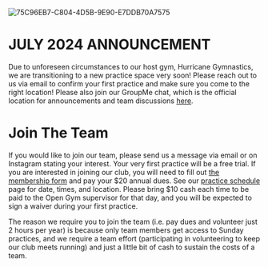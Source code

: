 <!---layout: page
title: "About"
permalink: /join-the-team--->

![75C96EB7-C804-4D5B-9E90-E7DDB70A7575](https://user-images.githubusercontent.com/108369432/180621864-85b823ff-8723-4b6f-a3de-c0cc29af149f.JPG)

# JULY 2024 ANNOUNCEMENT
Due to unforeseen circumstances to our host gym, Hurricane Gymnastics, we are transitioning to a new practice space very soon! Please reach out to us via email to confirm your first practice and make sure you come to the right location! Please also join our GroupMe chat, which is the official location for announcements and team discussions [here](https://groupme.com/join_group/87617300/U5zsqMLk).

# Join The Team
If you would like to join our team, please send us a message via email or on Instagram stating your interest. Your very first practice will be a free trial. If you are interested in joining our club, you will need to fill out [the membership form](https://docs.google.com/forms/d/e/1FAIpQLSfuBSpcej4FysbI1azOCZ01WQgxU7Z7au8ZBd3OZHnkV_C3qw/viewform?usp=sf_link) and pay your $20 annual dues. See our [practice schedule](https://vbadultgymnasticsclub.github.io/practice-schedule) page for date, times, and location. Please bring $10 cash each time to be paid to the Open Gym supervisor for that day, and you will be expected to sign a waiver during your first practice.

The reason we require you to join the team (i.e. pay dues and volunteer just 2 hours per year) is because only team members get access to Sunday practices, and we require a team effort (participating in volunteering to keep our club meets running) and just a little bit of cash to sustain the costs of a team.



